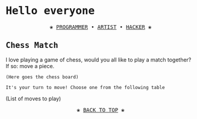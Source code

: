 # <samp> Hello everyone </samp>

<pre align="center">
❀ <a href="https://github.com/Yuma-Tsushima07/">PROGRAMMER</a> • <a href="">ARTIST</a> • <a href="">HACKER</a> ❀
</pre>





## <samp> Chess Match </samp>
I love playing a game of chess, would you all like to play a match together? If so: move a <!-- BEGIN TURN --><!-- END TURN --> piece.

<!-- BEGIN CHESS BOARD -->
`(Here goes the chess board)`
<!-- END CHESS BOARD -->

`It's your turn to move! Choose one from the following table`
<!-- BEGIN MOVES LIST -->
(List of moves to play)
<!-- END MOVES LIST -->


<pre align="center">
❀ <a href="https://github.com/Yuma-Tsushima07/Yuma-Tsushima/edit/main/README.md#-hello-everyone-">BACK TO TOP</a> ❀
</pre>
